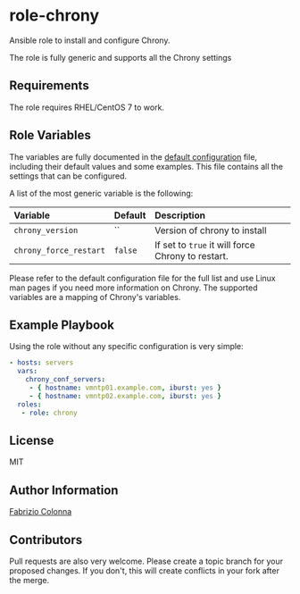# role-chrony

Ansible role to install and configure Chrony.

The role is fully generic and supports all the Chrony settings

## Requirements

The role requires RHEL/CentOS 7 to work.

## Role Variables

The variables are fully documented in the [default configuration](defaults/main.yml) file, including their default values and some examples. This file contains all the settings that can be configured.

A list of the most generic variable is the following:

| Variable                 | Default | Description                                       |
| :---                     | :---    | :---                                              |
| `chrony_version`         | ``      | Version of chrony to install                      |
| `chrony_force_restart`   | `false` | If set to `true` it will force Chrony to restart. |

Please refer to the default configuration file for the full list and use Linux man pages if you need more information on Chrony. The supported variables are a mapping of Chrony's variables.

## Example Playbook

Using the role without any specific configuration is very simple:

```Yaml
- hosts: servers
  vars:
    chrony_conf_servers:
     - { hostname: vmntp01.example.com, iburst: yes }
     - { hostname: vmntp02.example.com, iburst: yes }
  roles:
   - role: chrony
```

## License

MIT

## Author Information

[Fabrizio Colonna](colofabrix@tin.it)

## Contributors

Pull requests are also very welcome. Please create a topic branch for your proposed changes. If you don't, this will create conflicts in your fork after the merge.
